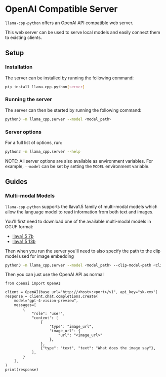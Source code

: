 # OpenAI Compatible Server

`llama-cpp-python` offers an OpenAI API compatible web server.

This web server can be used to serve local models and easily connect them to existing clients.

## Setup

### Installation

The server can be installed by running the following command:

```bash
pip install llama-cpp-python[server]
```

### Running the server

The server can then be started by running the following command:

```bash
python3 -m llama_cpp.server --model <model_path>
```

### Server options

For a full list of options, run:

```bash
python3 -m llama_cpp.server --help
```

NOTE: All server options are also available as environment variables. For example, `--model` can be set by setting the `MODEL` environment variable.

## Guides

### Multi-modal Models

`llama-cpp-python` supports the llava1.5 family of multi-modal models which allow the language model to
read information from both text and images.

You'll first need to download one of the available multi-modal models in GGUF format:

- [llava1.5 7b](https://huggingface.co/mys/ggml_llava-v1.5-7b)
- [llava1.5 13b](https://huggingface.co/mys/ggml_llava-v1.5-13b)

Then when you run the server you'll need to also specify the path to the clip model used for image embedding

```bash
python3 -m llama_cpp.server --model <model_path> --clip-model-path <clip_model_path>
```

Then you can just use the OpenAI API as normal

```python3
from openai import OpenAI

client = OpenAI(base_url="http://<host>:<port>/v1", api_key="sk-xxx")
response = client.chat.completions.create(
    model="gpt-4-vision-preview",
    messages=[
        {
            "role": "user",
            "content": [
                {
                    "type": "image_url",
                    "image_url": {
                        "url": "<image_url>"
                    },
                },
                {"type": "text", "text": "What does the image say"},
            ],
        }
    ],
)
print(response)
```